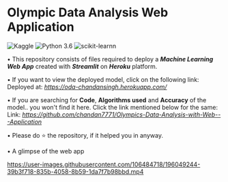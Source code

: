 # Olympic Data Analysis Web Application
![Kaggle](https://img.shields.io/badge/Dataset-Kaggle-blue.svg) ![Python 3.6](https://img.shields.io/badge/Python-3.6-brightgreen.svg) ![scikit-learnn](https://img.shields.io/badge/Library-Scikit_Learn-orange.svg)

• This repository consists of files required to deploy a ___Machine Learning Web App___ created with ___Streamlit___ on ___Heroku___ platform.

• If you want to view the deployed model, click on the following link:<br />
Deployed at: _https://oda-chandansingh.herokuapp.com/_

• If you are searching for __Code__, __Algorithms used__ and __Accuracy__ of the model.. you won't find it here. Click the link mentioned below for the same:<br />
Link: _https://github.com/chandan7771/Olympics-Data-Analysis-with-Web---Application_

• Please do ⭐ the repository, if it helped you in anyway.

• A glimpse of the web app

https://user-images.githubusercontent.com/106484718/196049244-39b3f718-835b-4058-8b59-1da7f7b98bbd.mp4

